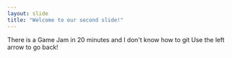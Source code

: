 ```yaml
---
layout: slide
title: "Welcome to our second slide!"
---
```

There is a Game Jam in 20 minutes and I don't know how to git
Use the left arrow to go back!
